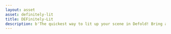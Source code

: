 ```yaml
---
layout: asset
asset: definitely-lit
title: DEFinitely-Lit
description: b'The quickest way to lit up your scene in Defold! Bring a sun and light sources to your scene and apply lighting scripts to your object to bring light into your game!'
---
```


